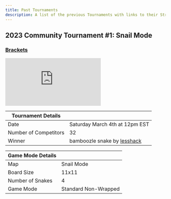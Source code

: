 ```yaml
---
title: Past Tournaments
description: A list of the previous Tournaments with links to their Streams
---
```


## 2023 Community Tournament #1: Snail Mode

### [Brackets](https://play.battlesnake.com/account/tournament/community-tournament-1-snail-mode-xmd7ympd#brackets)

<iframe class="video" src="https://www.youtube.com/embed/R2P3OQ6OyKY" title="YouTube video player" frameborder="0" allow="accelerometer; autoplay; clipboard-write; encrypted-media; gyroscope; picture-in-picture; web-share" allowfullscreen></iframe>

| **Tournament Details** |                                                                              |
|------------------------|------------------------------------------------------------------------------|
| Date                   | Saturday March 4th at 12pm EST                                               |
| Number of Competitors  | 32                                                                           |
| Winner                 | bamboozle snake by [lesshack](https://play.battlesnake.com/profile/lesshack) |

| **Game Mode Details** |                      |
|-----------------------|----------------------|
| Map                   | Snail Mode           |
| Board Size            | 11x11                |
| Number of Snakes      | 4                    |
| Game Mode             | Standard Non-Wrapped |
